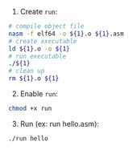 1. Create `run`:
  ```bash
  # compile object file
  nasm -f elf64 -o ${1}.o ${1}.asm 
  # create executable
  ld ${1}.o -o ${1}
  # run executable
  ./${1}
  # clean up
  rm ${1}.o ${1}
  ```
2. Enable `run`:
  ```bash
  chmod +x run
  ```
3. Run (ex: run hello.asm):
  ```bash
  ./run hello
  ```
